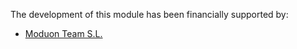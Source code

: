 The development of this module has been financially supported by:

- [Moduon Team S.L.](https://www.moduon.team/)
